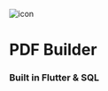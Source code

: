 ![icon](https://user-images.githubusercontent.com/22993048/94937048-a5d15e00-0501-11eb-890e-df3a4561d5e6.jpg)
# PDF Builder
### Built in Flutter & SQL
